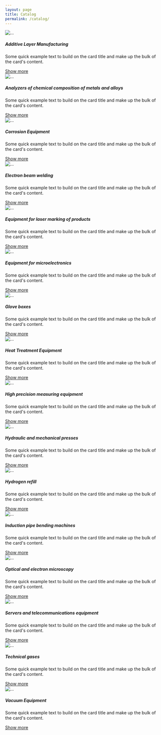 ```yaml
---
layout: page
title: Catalog
permalink: /catalog/
---
```


<div class="row">
    <div class="col col-3">
        <div class="card">
            <img src="{{ site.baseurl }}/images/sadkljfhlkfhsihfjkasdfkasdjdf.jpg" class="card-img-top" alt="...">
            <div class="card-body">
              <h5 class="card-title">Additive Layer Manufacturing</h5>
              <p class="card-text">Some quick example text to build on the card title and make up the bulk of the card's content.</p>
              <a href="{{ site.baseurl }}/" class="btn btn-primary">Show more</a>
            </div>
        </div>
    </div>
    <div class="col col-3">
        <div class="card">
            <img src="{{ site.baseurl }}/images/EE1wFcJY4KTumxLKciVc5HeNK0ma4f-metaMzg0MThhZTI4NGIyYjU0NTdjOTgzNjhjYTBmMzMxNDUuanBn-.jpg" class="card-img-top" alt="...">
            <div class="card-body">
              <h5 class="card-title">Analyzers of chemical composition of metals and alloys</h5>
              <p class="card-text">Some quick example text to build on the card title and make up the bulk of the card's content.</p>
              <a href="{{ site.baseurl }}/" class="btn btn-primary">Show more</a>
            </div>
        </div>
    </div>
    <div class="col-3 mt-3">
        <div class="card">
            <img src="{{ site.baseurl }}/images/s0h7VBjgPzKssck64aUKIR5mZcD85y-metaMmUyYTAyZGI5OThmMjg4YzFmYzM1YTJkMWI3YWUwZTAuanBn-.jpg" class="card-img-top" alt="...">
            <div class="card-body">
              <h5 class="card-title">Corrosion Equipment</h5>
              <p class="card-text">Some quick example text to build on the card title and make up the bulk of the card's content.</p>
              <a href="{{ site.baseurl }}/" class="btn btn-primary">Show more</a>
            </div>
        </div>
    </div>
    <div class="col-3 mt-3">
        <div class="card">
            <img src="{{ site.baseurl }}/images/o3sOHP0S9GalugwkAMHenCYDHrtc35-metaY2ZmNTViNzYzN2Y0ZmY2YWIxYjJlNWU1MmMzZGI2NzUuanBn-.jpg" class="card-img-top" alt="...">
            <div class="card-body">
              <h5 class="card-title">Electron beam welding</h5>
              <p class="card-text">Some quick example text to build on the card title and make up the bulk of the card's content.</p>
              <a href="{{ site.baseurl }}/" class="btn btn-primary">Show more</a>
            </div>
        </div>
    </div>
    <div class="col-3 mt-3">
        <div class="card">
            <img src="{{ site.baseurl }}/images/4ICj8y1vgHA5Gp11aqwbM62iuITsih-metabW9iaWwtbGFzZXItbWFya2luZy1zeXN0ZW0tMS5qcGc=-.jpg" class="card-img-top" alt="...">
            <div class="card-body">
              <h5 class="card-title">Equipment for laser marking of products</h5>
              <p class="card-text">Some quick example text to build on the card title and make up the bulk of the card's content.</p>
              <a href="{{ site.baseurl }}/" class="btn btn-primary">Show more</a>
            </div>
        </div>
    </div>
    <div class="col-3 mt-3">
        <div class="card">
            <img src="{{ site.baseurl }}/images/Or7G4i3SWmtm9WivVVARZJz94F82Md-metaMjZmNWJhMzVjNjAyYjFkZGQ2ODYzOGU5NDkyNjg1OWMuanBn-.jpg" class="card-img-top" alt="...">
            <div class="card-body">
              <h5 class="card-title">Equipment for microelectronics</h5>
              <p class="card-text">Some quick example text to build on the card title and make up the bulk of the card's content.</p>
              <a href="{{ site.baseurl }}/" class="btn btn-primary">Show more</a>
            </div>
        </div>
    </div>
    <div class="col-3 mt-3">
        <div class="card">
            <img src="{{ site.baseurl }}/images/jtMXVtgutQhavfsEpYrGqABkTzOeKP-metaNmQ4MWVjNTYzMTI0OTRjNDdkNWI1NmY2NWI2MDM1YTAuanBn-.jpg" class="card-img-top" alt="...">
            <div class="card-body">
              <h5 class="card-title">Glove boxes</h5>
              <p class="card-text">Some quick example text to build on the card title and make up the bulk of the card's content.</p>
              <a href="{{ site.baseurl }}/" class="btn btn-primary">Show more</a>
            </div>
        </div>
    </div>
    <div class="col-3 mt-3">
        <div class="card">
            <img src="{{ site.baseurl }}/images/k8m6MbRCJ5Z4mnqTCZdh2RY4yTLHgn-metaZWVkNmFhODU2MjA5MDE0ODJjYTYxMzYyOTE1ODAyNTYuanBn-.jpg" class="card-img-top" alt="...">
            <div class="card-body">
              <h5 class="card-title">Heat Treatment Equipment</h5>
              <p class="card-text">Some quick example text to build on the card title and make up the bulk of the card's content.</p>
              <a href="{{ site.baseurl }}/" class="btn btn-primary">Show more</a>
            </div>
        </div>
    </div>
    <div class="col-3 mt-3">
        <div class="card">
            <img src="{{ site.baseurl }}/images/42xNsW6Y4yB2s8SOuPxIDRIGcRZGX6-metaZTQ1YzY5OTRjZDY0YzhmNzlhMjA3MTk2YjdmNWMzMTgucG5n-.png" class="card-img-top" alt="...">
            <div class="card-body">
              <h5 class="card-title">High precision measuring equipment</h5>
              <p class="card-text">Some quick example text to build on the card title and make up the bulk of the card's content.</p>
              <a href="{{ site.baseurl }}/" class="btn btn-primary">Show more</a>
            </div>
        </div>
    </div>
    <div class="col-3 mt-3">
        <div class="card">
            <img src="{{ site.baseurl }}/images/aHca3k3zYJ2GgZmnha7bdyIYf1P0uk-metaNzNiNjUzZWZlYmUwMTdjNjUxYjVmZjBkMmU2NWQxMDguanBn-.jpg" class="card-img-top" alt="...">
            <div class="card-body">
              <h5 class="card-title">Hydraulic and mechanical presses</h5>
              <p class="card-text">Some quick example text to build on the card title and make up the bulk of the card's content.</p>
              <a href="{{ site.baseurl }}/" class="btn btn-primary">Show more</a>
            </div>
        </div>
    </div>
    <div class="col-3 mt-3">
        <div class="card">
            <img src="{{ site.baseurl }}/images/K9uoLlORZYxpCcGs5Ax5aNhjaCGMYw-metaNzI5MjE2Y2QyOWYxMjAwYTBiZTQ0YmUyY2FmNDkyODMucG5n-.png" class="card-img-top" alt="...">
            <div class="card-body">
              <h5 class="card-title">Hydrogen refill</h5>
              <p class="card-text">Some quick example text to build on the card title and make up the bulk of the card's content.</p>
              <a href="{{ site.baseurl }}/" class="btn btn-primary">Show more</a>
            </div>
        </div>
    </div>
    <div class="col-3 mt-3">
        <div class="card">
            <img src="{{ site.baseurl }}/images/dqOWlRKbHYfs7h2VBweGRNs93QctbI-metaMDNiMDFmMzFhZjFkNGM3NDMwNzRlZDBmMzA2MGQxODAucG5n-.png" class="card-img-top" alt="...">
            <div class="card-body">
              <h5 class="card-title">Induction pipe bending machines</h5>
              <p class="card-text">Some quick example text to build on the card title and make up the bulk of the card's content.</p>
              <a href="{{ site.baseurl }}/" class="btn btn-primary">Show more</a>
            </div>
        </div>
    </div>
    <div class="col-3 mt-3">
        <div class="card">
            <img src="{{ site.baseurl }}/images/S5GpVKocOWpw7WFhtiDz7H8VdnkgRz-metaNjdlOTcxNTA5NjY3OWRjNDRhMjI2YmQ2YTU1NTM4MjYucG5n-.png" class="card-img-top" alt="...">
            <div class="card-body">
              <h5 class="card-title">Optical and electron microscopy</h5>
              <p class="card-text">Some quick example text to build on the card title and make up the bulk of the card's content.</p>
              <a href="{{ site.baseurl }}/" class="btn btn-primary">Show more</a>
            </div>
        </div>
    </div>
    <div class="col-3 mt-3">
        <div class="card">
            <img src="{{ site.baseurl }}/images/Z4HGP6PGjfpvWX3qH2Zzv00rM0bP5Y-meta0LfQsNCz0YDRg9C20LXQvdC90L7QtS5qcGc=-.jpg" class="card-img-top" alt="...">
            <div class="card-body">
              <h5 class="card-title">Servers and telecommunications equipment</h5>
              <p class="card-text">Some quick example text to build on the card title and make up the bulk of the card's content.</p>
              <a href="{{ site.baseurl }}/" class="btn btn-primary">Show more</a>
            </div>
        </div>
    </div>
    <div class="col-3 mt-3">
        <div class="card">
            <img src="{{ site.baseurl }}/images/mhAPsClQdl9QzycOfFEwhSCTOI5OMD-metaYTIzYzFiMDVjYjRjMjI2MWVhNjJlZjFhZWY1N2I5ZmEucG5n-.png" class="card-img-top" alt="...">
            <div class="card-body">
              <h5 class="card-title">Technical gases</h5>
              <p class="card-text">Some quick example text to build on the card title and make up the bulk of the card's content.</p>
              <a href="{{ site.baseurl }}/" class="btn btn-primary">Show more</a>
            </div>
        </div>
    </div>
    <div class="col-3 mt-3">
        <div class="card">
            <img src="{{ site.baseurl }}/images/7F9urvb4b2shytXoLbHlvWE35iq1aG-metaNDAwYjliYzM5YjNhNTg5NzBjYWExYTliNGU0YzZhMWEucG5n-.png" class="card-img-top" alt="...">
            <div class="card-body">
              <h5 class="card-title">Vacuum Equipment</h5>
              <p class="card-text">Some quick example text to build on the card title and make up the bulk of the card's content.</p>
              <a href="{{ site.baseurl }}/" class="btn btn-primary">Show more</a>
            </div>
        </div>
    </div>
</div>
